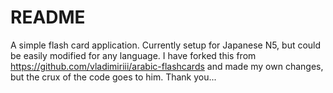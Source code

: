 # README
A simple flash card application. Currently setup for Japanese N5, but could be easily modified for any language.
I have forked this from https://github.com/vladimiriii/arabic-flashcards and made my own changes, but the crux of the code goes to him. 
Thank you...

